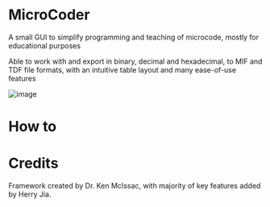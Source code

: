 # MicroCoder
A small GUI to simplify programming and teaching of microcode, mostly for educational purposes

Able to work with and export in binary, decimal and hexadecimal, to MIF and TDF file formats, with an intuitive table layout and many ease-of-use features

![image](https://user-images.githubusercontent.com/25671117/214133540-88c51d15-20a3-4eb1-9104-918eb18e19d2.png)

# How to 


# Credits
Framework created by Dr. Ken McIssac, with majority of key features added by Herry Jia.
